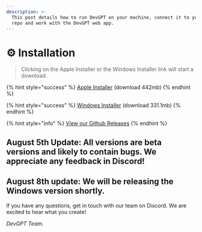 ```yaml
---
description: >-
  This post details how to run DevGPT on your machine, connect it to your local
  repo and work with the DevGPT web app.
---
```


# ⚙ Installation

> Clicking on the Apple Installer or the Windows Installer link will start a download.

{% hint style="success" %}
[Apple Installer](https://github.com/february-labs/devgpt-releases/releases/download/1.0.1/DevGPT-1.0.1.dmg) (download 442mb)
{% endhint %}

{% hint style="success" %}
[Windows Installer](https://github.com/february-labs/devgpt-releases/releases/download/1.0.1/DevGPT.Setup.1.0.1.exe) (download 331.1mb)
{% endhint %}

{% hint style="info" %}
[View our Github Releases](https://github.com/february-labs/devgpt-releases/releases/tag/release)
{% endhint %}

## August 5th Update: All versions are beta versions and likely to contain bugs. We appreciate any feedback in Discord!

## August 8th update: We will be releasing the Windows version shortly.

If you have any questions, get in touch with our team on Discord. We are excited to hear what you create!

_DevGPT Team._
